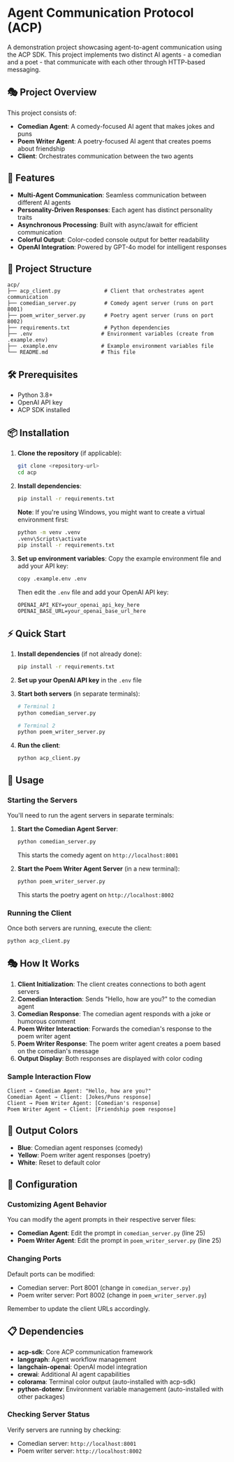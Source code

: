# Agent Communication Protocol (ACP)

A demonstration project showcasing agent-to-agent communication using the ACP SDK. This project implements two distinct AI agents - a comedian and a poet - that communicate with each other through HTTP-based messaging.

## 🎭 Project Overview

This project consists of:
- **Comedian Agent**: A comedy-focused AI agent that makes jokes and puns
- **Poem Writer Agent**: A poetry-focused AI agent that creates poems about friendship
- **Client**: Orchestrates communication between the two agents

## 🚀 Features

- **Multi-Agent Communication**: Seamless communication between different AI agents
- **Personality-Driven Responses**: Each agent has distinct personality traits
- **Asynchronous Processing**: Built with async/await for efficient communication
- **Colorful Output**: Color-coded console output for better readability
- **OpenAI Integration**: Powered by GPT-4o model for intelligent responses

## 📁 Project Structure

```
acp/
├── acp_client.py              # Client that orchestrates agent communication
├── comedian_server.py         # Comedy agent server (runs on port 8001)
├── poem_writer_server.py      # Poetry agent server (runs on port 8002)
├── requirements.txt           # Python dependencies
├── .env                      # Environment variables (create from .example.env)
├── .example.env              # Example environment variables file
└── README.md                 # This file
```

## 🛠️ Prerequisites

- Python 3.8+
- OpenAI API key
- ACP SDK installed

## 📦 Installation

1. **Clone the repository** (if applicable):
   ```bash
   git clone <repository-url>
   cd acp
   ```

2. **Install dependencies**:
   ```bash
   pip install -r requirements.txt
   ```
   
   **Note**: If you're using Windows, you might want to create a virtual environment first:
   ```bash
   python -m venv .venv
   .venv\Scripts\activate
   pip install -r requirements.txt
   ```

3. **Set up environment variables**:
   Copy the example environment file and add your API key:
   ```bash
   copy .example.env .env
   ```
   
   Then edit the `.env` file and add your OpenAI API key:
   ```env
   OPENAI_API_KEY=your_openai_api_key_here
   OPENAI_BASE_URL=your_openai_base_url_here
   ```

## ⚡ Quick Start

1. **Install dependencies** (if not already done):
   ```bash
   pip install -r requirements.txt
   ```

2. **Set up your OpenAI API key** in the `.env` file

3. **Start both servers** (in separate terminals):
   ```bash
   # Terminal 1
   python comedian_server.py
   
   # Terminal 2  
   python poem_writer_server.py
   ```

4. **Run the client**:
   ```bash
   python acp_client.py
   ```

## 🚀 Usage

### Starting the Servers

You'll need to run the agent servers in separate terminals:

1. **Start the Comedian Agent Server**:
   ```bash
   python comedian_server.py
   ```
   This starts the comedy agent on `http://localhost:8001`

2. **Start the Poem Writer Agent Server** (in a new terminal):
   ```bash
   python poem_writer_server.py
   ```
   This starts the poetry agent on `http://localhost:8002`

### Running the Client

Once both servers are running, execute the client:

```bash
python acp_client.py
```

## 🎭 How It Works

1. **Client Initialization**: The client creates connections to both agent servers
2. **Comedian Interaction**: Sends "Hello, how are you?" to the comedian agent
3. **Comedian Response**: The comedian agent responds with a joke or humorous comment
4. **Poem Writer Interaction**: Forwards the comedian's response to the poem writer agent
5. **Poem Writer Response**: The poem writer agent creates a poem based on the comedian's message
6. **Output Display**: Both responses are displayed with color coding

### Sample Interaction Flow

```
Client → Comedian Agent: "Hello, how are you?"
Comedian Agent → Client: [Jokes/Puns response]
Client → Poem Writer Agent: [Comedian's response]
Poem Writer Agent → Client: [Friendship poem response]
```

## 🎨 Output Colors

- **Blue**: Comedian agent responses (comedy)
- **Yellow**: Poem writer agent responses (poetry)
- **White**: Reset to default color

## 🔧 Configuration

### Customizing Agent Behavior

You can modify the agent prompts in their respective server files:

- **Comedian Agent**: Edit the prompt in `comedian_server.py` (line 25)
- **Poem Writer Agent**: Edit the prompt in `poem_writer_server.py` (line 25)

### Changing Ports

Default ports can be modified:
- Comedian server: Port 8001 (change in `comedian_server.py`)
- Poem writer server: Port 8002 (change in `poem_writer_server.py`)

Remember to update the client URLs accordingly.

## 📋 Dependencies

- **acp-sdk**: Core ACP communication framework
- **langgraph**: Agent workflow management
- **langchain-openai**: OpenAI model integration
- **crewai**: Additional AI agent capabilities
- **colorama**: Terminal color output (auto-installed with acp-sdk)
- **python-dotenv**: Environment variable management (auto-installed with other packages)

### Checking Server Status

Verify servers are running by checking:
- Comedian server: `http://localhost:8001`
- Poem writer server: `http://localhost:8002`
